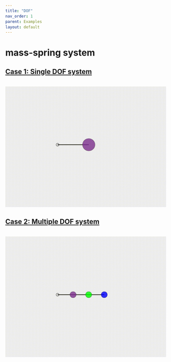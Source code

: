 ```yaml
---
title: "DOF"
nav_order: 1
parent: Examples
layout: default
---
```


# mass-spring system

## [Case 1: Single DOF system](2d_curve_case_1.html)
<br/><img src='../assets/videos/dof_single.gif' width="600">

## [Case 2: Multiple DOF system](2d_curve_case_2.html)
<br/><img src='../assets/videos/dof_multiple.gif' width="600">
